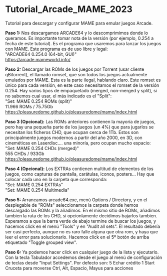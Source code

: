 # Tutorial_Arcade_MAME_2023
Tutorial para descargar y configurar MAME para emular juegos Arcade.

**Paso 1:** Nos descargamos ARCADE64 y lo descomprimimos donde lo queramos. Es importante tomar nota de la versión (por ejemplo, 0.254 a fecha de este tutorial). Es el programa que usaremos para lanzar los juegos con MAME. Este programa es de uso libre y legal:  
"ARCADE64 0.254.0 (64-bit, GUI)"  
https://arcade.mameworld.info/  

**Paso 2:** Descargar las ROMs de los juegos por Torrent (usar cliente qBitorrent), el llamado romset, que son todos los juegos actualmente emulados por MAME. Esta es la parte ilegal, hablando claro. Este romset es único para cada versión, en este caso necesitamos el romset de la versión 0.254. Hay varios tipos de empaquetado (merged, non-merged y split), si no sabemos cual usar, el más indicado es el "Split":  
"Set: MAME 0.254 ROMs (split)"  
11.966 ROMs / 75.75Gb  
https://pleasuredome.github.io/pleasuredome/mame/index.html  

**Paso 3 (Opcional):** Las ROMs anteriores contienen la mayoría de juegos, pero hay una pequeña parte de los juegos (un 4%) que para jugarlos se necesitan los ficheros CHD, que ocupan cerca de 1Tb. Estos son principalmente juegos modernos a partir del año 2000, en 3D, con cineméticas en Laserdisc.... una minoría, pero ocupan mucho espacio:  
"Set: MAME 0.254 CHDs (merged)"  
555 CHDs / 933Gb  
https://pleasuredome.github.io/pleasuredome/mame/index.html  

**Paso 4 (Opcional):** Los EXTRAs contienen multitud de elementos de los juegos, como capturas de pantalla, carátulas, iconos, posters... Hay que colocar cada uno en la carpeta que corresponda:  
"Set: MAME 0.254 EXTRAs"  
"Set: MAME 0.254 Multimedia"  

**Paso 5:** Arrancamos arcade64.exe, menú Options / Directory, y en el desplegable de "ROMs" seleccionamos la carpeta donde hemos descargado las ROMs y la añadimos. En el mismo sitio de ROMs, añadimos tambien la ruta de los CHD, si opcionlamente decidimos bajarlos tambien.
Esperamos a que la barra verde de abajo termine de buscar los juegos, y hacemos click en el menú "Tools" y en "Audit all sets".  El resultado debería ser casi perfecto, aunque no es raro falle alguna que otra rom, y haya que leer el error para solucionarlo.
Hacemos click en el 5º botón de arriba etiquetado "Toggle grouped view".  

**Paso 6:**  Ya podemos hacer click en cualquier juego de la lista y ejecutarlo. Con la tecla Tabulador accedemos desde el juego al menú de configuración de teclas desde "Input Settings". Por defecto son:
5 Echar crédito
1 Start
Cruceta para moverse
Ctrl, Alt, Espacio, Mayus para acciones
